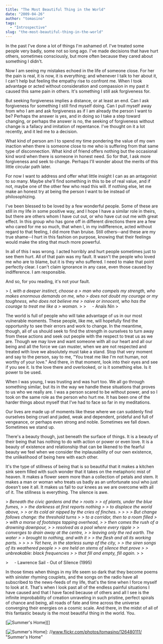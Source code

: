 ```yaml
---
title: "The Most Beautiful Thing in the World"
date: "2009-04-26"
author: "tomasino"
tags:
  - "Introspective"
slug: "the-most-beautiful-thing-in-the-world"
---
```


In the past I've done a lot of things I'm ashamed of. I've treated some
people very badly, some not so long ago. I've made decisions that have
hurt others, sometimes consciously, but more often because they cared
about something I didn't.

Now I am seeing my mistakes echoed in the life of someone close. For her
the pain is real, it is now, it is everything; and whenever I talk to
her about it, I can't help but feeling the empathy rise to confront me.
When I took advantage or acted without consideration and compassion in
my past it caused this same pain in others. It's something I still ask
forgiveness for.

But seeking forgiveness implies a distance, or at least an end. Can I
ask forgiveness for something I still find myself doing. Can I pull
myself away from who I am and ask forgiveness as if I am already the
person I want to be? Perhaps the answer is yes, and in doing so I take a
step toward changing, or perhaps the answer is no, the seeking of
forgiveness without change is a fallacy and imitation of repentance.
I've thought on it a lot recently, and it led me to a decision.

What kind of person am I to spend my time pondering the value of my own
inaction when there is someone close to me who is suffering from that
same type of disconnection. What kind of friend offers nothing but the
occasional kind word when there is someone in honest need. So for that,
I ask more forgiveness and seek to change. Perhaps I'll wonder about the
merits of this little circular path later.

For now I want to address and offer what little insight I can as an
antagonist to so many. Maybe she'll find something in this to be of real
value, and if not, maybe one of the other few who read this will. If
nothing else, let me make an honest try at being the person I want to be
instead of philosophizing.

I've been blessed to be loved by a few wonderful people. Some of these
are still in my life in some positive way, and I hope I have a similar
role in theirs, but there are others whom I have cut out, or who have
cut out me with great effect. In this group who has gone off in
different directions there are a few who cared for me so much, that when
I, in my indifference, acted without regard to that feeling, I did more
than bruise. Still others--and these are my true shame--I hurt in this
fashion on purpose, knowing that their feelings would make the sting
that much more powerful.

In all of this I was wrong. I acted horribly and hurt people sometimes
just to see them hurt. All of that pain was my fault. It wasn't the
people who loved me who are to blame, but it is they who suffered. I
need to make that point perfectly clear. I can't claim ignorance in any
case, even those caused by indifference. I am responsible.

And so, for you reading, it's not your fault.

<p>
> <span style="font-style: italic;">I, with a deeper instinct, choose a
> man who compels my strength, who makes enormous demands on me, who
> does not doubt my courage or my toughness, who does not believe me
> naive or innocent, who has the courage to treat me like a
> woman.</span>
>
>      - Anaïs Nin
> </p>

The world is full of people who will take advantage of us in our most
vulnerable moments. These people, like me, will hopefully find the
opportunity to see their errors and work to change. In the meantime,
though, all of us should seek to find the strength in ourselves to turn
away from these actions and seek out people with the respect to treat us
as we are. Though we may love and want someone with all our heart and
all our being and all the force we can muster, when we are not respected
and treated with love we absolutely must take a stand. Stop that very
moment and say to the person, say to me, "You treat me like I'm not
human, not worthy of your love." And there, in that moment, look into
their eyes and see if you see it. Is the love there and overlooked, or
is it something else. Is it power to be used.

When I was young, I was trusting and was hurt too. We all go through
something similar, but its in the way we handle these situations that
proves to us who we really are. I was a person scared to be without
power, and so I took on the same role as the person who hurt me. It has
been one of the harder things about myself that I've had to face so far
in my meditations.

Our lives are made up of moments like these where we can suddenly find
ourselves being cruel and jaded, weak and dependent, prideful and full
of vengeance, or perhaps even strong and noble. Sometimes we fall down.
Sometimes we stand up.

There's a beauty though, just beneath the surface of things. It is a
beauty of their being that has nothing to do with action or power or
even love. It is a beauty of existence and relationship that can be
likened to the fearful beauty we feel when we consider the
inplausability of our own existence, the unlikelihood of being here with
each other.

It's the type of stillness of being that is so beautiful that it makes a
kitchen sink seem filled with such wonder that it takes on the
metaphoric mist of heaven. It makes a flower seem more than a collection
of petals and stem. It makes a man or woman who treats us badly as an
unfortunate soul who just doesn't see it all. It makes us fall to our
knees as we are overcome with all of it. The stillness is everything.
The silence is awe.

<p>
> <span style="font-style: italic;">Beneath the civic gardens and the
> roots
>
>  of plants, under the blue fumes,
>
>  the darkness at first reports nothing
>
>  to displace the world above,
>
>  or its cold air nipped by the cries of finches.
>
>
>
>  But change follows change: the threshold turns
>
>  to a corridor, then to a room filled
>
>  with a morse of footsteps tapping overhead,
>
>  then comes the rush of a drowning downpour,
>
>  resolved as a pool where every ripple
>
>  converges to drain away at the centre,
>
>  leaving only the red earth. The water
>
>  brought to nothing, and with it
>
>  the flesh and all its working parts.
>
>
>
>  Yet here, in the starless sump of the city,
>
>  the siren songs of its weathered people
>
>  are held on stems of silence that prove
>
>  unbreakable: black frequencies
>
>  that fill and empty, fill again.</span>
>
> </p>
>     - Lawrence Sail - Out of Silence (1995)

In those times when things in my life seem so dark that they become
poems with sinister rhyming couplets, and the songs on the radio have
all subscribed to the news-feeds of my life, that's the time when I
force myself to look at it. That's when I look past all of the endless
painful situations I have caused and that I have faced because of others
and all I see is the infinite improbability of creation unraveling in
such pristine, perfect spirals of chance and being, all roads of fate
and time across the universe converging their energies on a cosmic
scale. And there, in the midst of all of this fantastic beauty is the
most beautiful thing in the world. You.

[![Summer's Home][]][]

  [Summer's Home]: //farm1.static.flickr.com/47/126480111_f97e5834e2_o.jpg
  [![Summer's Home][]]: //www.flickr.com/photos/tomasino/126480111/
    "Summer's Home"
